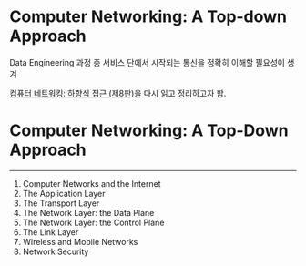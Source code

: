 # Computer Networking: A Top-down Approach

Data Engineering 과정 중 서비스 단에서 시작되는 통신을 정확히 이해할 필요성이 생겨

[컴퓨터 네트워킹: 하향식 접근 (제8판)](https://product.kyobobook.co.kr/detail/S000003156025)을 다시 읽고 정리하고자 함.

# Computer Networking: A Top-Down Approach
----
1. Computer Networks and the Internet
2. The Application Layer
3. The Transport Layer
4. The Network Layer: the Data Plane
5. The Network Layer: the Control Plane
6. The Link Layer
7. Wireless and Mobile Networks
8. Network Security